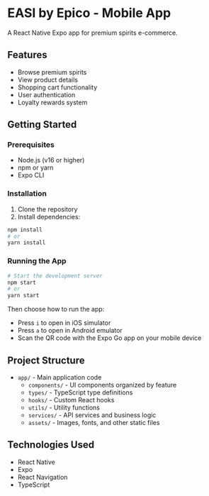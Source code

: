# EASI by Epico - Mobile App

A React Native Expo app for premium spirits e-commerce.

## Features

- Browse premium spirits
- View product details
- Shopping cart functionality
- User authentication
- Loyalty rewards system

## Getting Started

### Prerequisites

- Node.js (v16 or higher)
- npm or yarn
- Expo CLI

### Installation

1. Clone the repository
2. Install dependencies:

```bash
npm install
# or
yarn install
```

### Running the App

```bash
# Start the development server
npm start
# or
yarn start
```

Then choose how to run the app:
- Press `i` to open in iOS simulator
- Press `a` to open in Android emulator
- Scan the QR code with the Expo Go app on your mobile device

## Project Structure

- `app/` - Main application code
  - `components/` - UI components organized by feature
  - `types/` - TypeScript type definitions
  - `hooks/` - Custom React hooks
  - `utils/` - Utility functions
  - `services/` - API services and business logic
  - `assets/` - Images, fonts, and other static files

## Technologies Used

- React Native
- Expo
- React Navigation
- TypeScript
